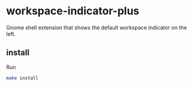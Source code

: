 # workspace-indicator-plus

Gnome shell extension that shows the default workspace indicator on the left.

## install
Run
```bash
make install
```
